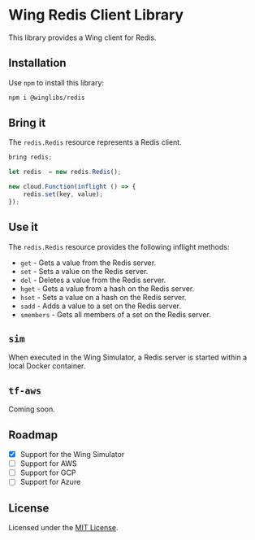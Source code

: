 # Wing Redis Client Library

This library provides a Wing client for Redis.

## Installation

Use `npm` to install this library:

```sh
npm i @winglibs/redis
```

## Bring it

The `redis.Redis` resource represents a Redis client.

```js
bring redis;

let redis  = new redis.Redis();

new cloud.Function(inflight () => {
    redis.set(key, value);
});
```

## Use it

The `redis.Redis` resource provides the following inflight methods:

* `get` - Gets a value from the Redis server.
* `set` - Sets a value on the Redis server.
* `del` - Deletes a value from the Redis server.
* `hget` - Gets a value from a hash on the Redis server.
* `hset` - Sets a value on a hash on the Redis server.
* `sadd` - Adds a value to a set on the Redis server.
* `smembers` - Gets all members of a set on the Redis server.


## `sim`

When executed in the Wing Simulator, a Redis server is started within a local Docker container.

## `tf-aws`

Coming soon.

## Roadmap

* [x] Support for the Wing Simulator
* [ ] Support for AWS
* [ ] Support for GCP
* [ ] Support for Azure

## License

Licensed under the [MIT License](../LICENSE).